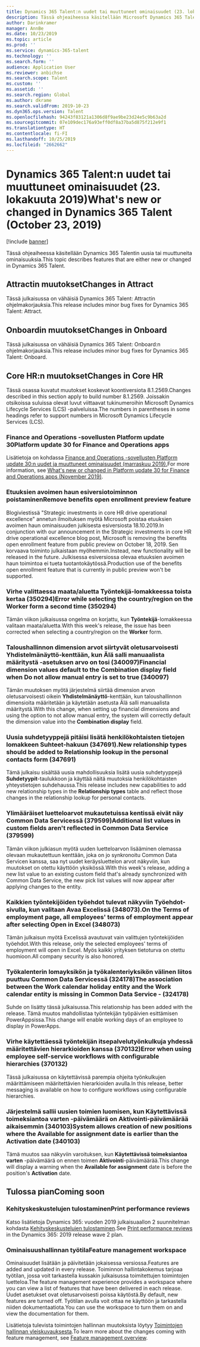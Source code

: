 ```yaml
---
title: Dynamics 365 Talent:n uudet tai muuttuneet ominaisuudet (23. lokakuuta 2019)
description: Tässä ohjeaiheessa käsitellään Microsoft Dynamics 365 Talentin uusia tai muuttuneita ominaisuuksia.
author: Darinkramer
manager: AnnBe
ms.date: 10/23/2019
ms.topic: article
ms.prod: ''
ms.service: dynamics-365-talent
ms.technology: ''
ms.search.form: ''
audience: Application User
ms.reviewer: anbichse
ms.search.scope: Talent
ms.custom: ''
ms.assetid: ''
ms.search.region: Global
ms.author: dkrame
ms.search.validFrom: 2019-10-23
ms.dyn365.ops.version: Talent
ms.openlocfilehash: 94243f83121a1306d8f9ae9be23d24e5c9b63a2d
ms.sourcegitcommit: 07e109dec176a93eff0df8a37ba5d875f212e9f1
ms.translationtype: HT
ms.contentlocale: fi-FI
ms.lasthandoff: 10/25/2019
ms.locfileid: "2662662"
---
```

# <a name="whats-new-or-changed-in-dynamics-365-talent-october-23-2019"></a><span data-ttu-id="92ea6-103">Dynamics 365 Talent:n uudet tai muuttuneet ominaisuudet (23. lokakuuta 2019)</span><span class="sxs-lookup"><span data-stu-id="92ea6-103">What's new or changed in Dynamics 365 Talent (October 23, 2019)</span></span>

[!include [banner](includes/banner.md)]

<span data-ttu-id="92ea6-104">Tässä ohjeaiheessa käsitellään Dynamics 365 Talentin uusia tai muuttuneita ominaisuuksia.</span><span class="sxs-lookup"><span data-stu-id="92ea6-104">This topic describes features that are either new or changed in Dynamics 365 Talent.</span></span>

## <a name="changes-in-attract"></a><span data-ttu-id="92ea6-105">Attractin muutokset</span><span class="sxs-lookup"><span data-stu-id="92ea6-105">Changes in Attract</span></span>
<span data-ttu-id="92ea6-106">Tässä julkaisussa on vähäisiä Dynamics 365 Talent: Attractin ohjelmakorjauksia.</span><span class="sxs-lookup"><span data-stu-id="92ea6-106">This release includes minor bug fixes for Dynamics 365 Talent: Attract.</span></span>

## <a name="changes-in-onboard"></a><span data-ttu-id="92ea6-107">Onboardin muutokset</span><span class="sxs-lookup"><span data-stu-id="92ea6-107">Changes in Onboard</span></span>
<span data-ttu-id="92ea6-108">Tässä julkaisussa on vähäisiä Dynamics 365 Talent: Onboard:n ohjelmakorjauksia.</span><span class="sxs-lookup"><span data-stu-id="92ea6-108">This release includes minor bug fixes for Dynamics 365 Talent: Onboard.</span></span>

## <a name="changes-in-core-hr"></a><span data-ttu-id="92ea6-109">Core HR:n muutokset</span><span class="sxs-lookup"><span data-stu-id="92ea6-109">Changes in Core HR</span></span>

<span data-ttu-id="92ea6-110">Tässä osassa kuvatut muutokset koskevat koontiversiota 8.1.2569.</span><span class="sxs-lookup"><span data-stu-id="92ea6-110">Changes described in this section apply to build number 8.1.2569.</span></span> <span data-ttu-id="92ea6-111">Joissakin otsikoissa suluissa olevat luvut viittaavat tukinumeroihin Microsoft Dynamics Lifecycle Services (LCS) -palveluissa.</span><span class="sxs-lookup"><span data-stu-id="92ea6-111">The numbers in parentheses in some headings refer to support numbers in Microsoft Dynamics Lifecycle Services (LCS).</span></span>

### <a name="platform-update-30-for-finance-and-operations-apps"></a><span data-ttu-id="92ea6-112">Finance and Operations -sovellusten Platform update 30</span><span class="sxs-lookup"><span data-stu-id="92ea6-112">Platform update 30 for Finance and Operations apps</span></span>

<span data-ttu-id="92ea6-113">Lisätietoja on kohdassa [Finance and Operations -sovellusten Platform update 30:n uudet ja muuttuneet ominaisuudet (marraskuu 2019).](https://docs.microsoft.com/en-us/dynamics365/fin-ops-core/fin-ops/get-started/whats-new-platform-update-30)</span><span class="sxs-lookup"><span data-stu-id="92ea6-113">For more information, see [What's new or changed in Platform update 30 for Finance and Operations apps (November 2019)](https://docs.microsoft.com/en-us/dynamics365/fin-ops-core/fin-ops/get-started/whats-new-platform-update-30).</span></span>

### <a name="remove-benefits-open-enrollment-preview-feature"></a><span data-ttu-id="92ea6-114">Etuuksien avoimen haun esiversiotoiminnon poistaminen</span><span class="sxs-lookup"><span data-stu-id="92ea6-114">Remove benefits open enrollment preview feature</span></span>

<span data-ttu-id="92ea6-115">Blogiviestissä "Strategic investments in core HR drive operational excellence" annetun ilmoituksen myötä Microsoft poistaa etuuksien avoimen haun ominaisuuden julkisesta esiversiosta 18.10.2019.</span><span class="sxs-lookup"><span data-stu-id="92ea6-115">In conjunction with our announcement in the Strategic investments in core HR drive operational excellence blog post, Microsoft is removing the benefits open enrollment feature from public preview on October 18, 2019.</span></span> <span data-ttu-id="92ea6-116">Sen korvaava toiminto julkaistaan myöhemmin.</span><span class="sxs-lookup"><span data-stu-id="92ea6-116">Instead, new functionality will be released in the future.</span></span> <span data-ttu-id="92ea6-117">Julkisessa esiversiossa olevaa etuuksien avoimen haun toimintoa ei tueta tuotantokäytössä.</span><span class="sxs-lookup"><span data-stu-id="92ea6-117">Production use of the benefits open enrollment feature that is currently in public preview won't be supported.</span></span>

### <a name="error-while-selecting-the-countryregion-on-the-worker-form-a-second-time-350294"></a><span data-ttu-id="92ea6-118">Virhe valittaessa maata/aluetta Työntekijä-lomakkeessa toista kertaa (350294)</span><span class="sxs-lookup"><span data-stu-id="92ea6-118">Error while selecting the country/region on the Worker form a second time (350294)</span></span>

<span data-ttu-id="92ea6-119">Tämän viikon julkaisussa ongelma on korjattu, kun **Työntekijä**-lomakkeessa valitaan maata/aluetta.</span><span class="sxs-lookup"><span data-stu-id="92ea6-119">With this week's release, the issue has been corrected when selecting a country/region on the **Worker** form.</span></span>

### <a name="financial-dimension-values-default-to-the-combination-display-field-when-do-not-allow-manual-entry-is-set-to-true-340097"></a><span data-ttu-id="92ea6-120">Taloushallinnon dimension arvot siirtyvät oletusarvoisesti Yhdistelmänäyttö-kenttään, kun Älä salli manuaalista määritystä -asetuksen arvo on tosi (340097)</span><span class="sxs-lookup"><span data-stu-id="92ea6-120">Financial dimension values default to the Combination display field when Do not allow manual entry is set to true (340097)</span></span>

<span data-ttu-id="92ea6-121">Tämän muutoksen myötä järjestelmä siirtää dimension arvon oletusarvoisesti oikein **Yhdistelmänäyttö**-kenttään, kun taloushallinnon dimensioita määritetään ja käytetään asetusta Älä salli manuaalista määritystä.</span><span class="sxs-lookup"><span data-stu-id="92ea6-121">With this change, when setting up financial dimensions and using the option to not allow manual entry, the system will correctly default the dimension value into the **Combination display** field.</span></span>

### <a name="new-relationship-types-should-be-added-to-relationship-lookup-in-the-personal-contacts-form-347691"></a><span data-ttu-id="92ea6-122">Uusia suhdetyyppejä pitäisi lisätä henkilökohtaisten tietojen lomakkeen Suhteet-hakuun (347691).</span><span class="sxs-lookup"><span data-stu-id="92ea6-122">New relationship types should be added to Relationship lookup in the personal contacts form (347691)</span></span>

<span data-ttu-id="92ea6-123">Tämä julkaisu sisältää uusia mahdollisuuksia lisätä uusia suhdetyyppejä **Suhdetyypit**-taulukkoon ja käyttää näitä muutoksia henkilökohtaisten yhteystietojen suhdehaussa.</span><span class="sxs-lookup"><span data-stu-id="92ea6-123">This release includes new capabilities to add new relationship types in the **Relationship types** table and reflect those changes in the relationship lookup for personal contacts.</span></span>

### <a name="additional-list-values-in-custom-fields-arent-reflected-in-common-data-service-379599"></a><span data-ttu-id="92ea6-124">Ylimääräiset luetteloarvot mukautetuissa kentissä eivät näy Common Data Servicessä (379599)</span><span class="sxs-lookup"><span data-stu-id="92ea6-124">Additional list values in custom fields aren't reflected in Common Data Service (379599)</span></span>

<span data-ttu-id="92ea6-125">Tämän viikon julkiasun myötä uuden luetteloarvon lisääminen olemassa olevaan mukautettuun kenttään, joka on jo synkronoitu Common Data Servicen kanssa, saa nyt uudet keräysluettelon arvot näkyviin, kun muutokset on otettu käyttöön yksikössä.</span><span class="sxs-lookup"><span data-stu-id="92ea6-125">With this week's release, adding a new list value to an existing custom field that's already synchronized with Common Data Service, the new pick list values will now appear after applying changes to the entity.</span></span>

### <a name="on-the-terms-of-employment-page-all-employees-terms-of-employment-appear-after-selecting-open-in-excel-348073"></a><span data-ttu-id="92ea6-126">Kaikkien työntekijöiden työehdot tulevat näkyviin Työehdot-sivulla, kun valitaan Avaa Excelissä (348073).</span><span class="sxs-lookup"><span data-stu-id="92ea6-126">On the Terms of employment page, all employees' terms of employment appear after selecting Open in Excel (348073)</span></span>

<span data-ttu-id="92ea6-127">Tämän julkaisun myötä Excelissä avautuvat vain valittujen työntekijöiden työehdot.</span><span class="sxs-lookup"><span data-stu-id="92ea6-127">With this release, only the selected employees' terms of employment will open in Excel.</span></span> <span data-ttu-id="92ea6-128">Myös kaikki yrityksen tietoturva on otettu huomioon.</span><span class="sxs-lookup"><span data-stu-id="92ea6-128">All company security is also honored.</span></span>

### <a name="the-association-between-the-work-calendar-holiday-entity-and-the-work-calendar-entity-is-missing-in-common-data-service---324178"></a><span data-ttu-id="92ea6-129">Työkalenterin lomayksikön ja työkalenteriyksikön välinen liitos puuttuu Common Data Servicessä (324178)</span><span class="sxs-lookup"><span data-stu-id="92ea6-129">The association between the Work calendar holiday entity and the Work calendar entity is missing in Common Data Service - (324178)</span></span>

<span data-ttu-id="92ea6-130">Suhde on lisätty tässä julkaisussa.</span><span class="sxs-lookup"><span data-stu-id="92ea6-130">This relationship has been added with the release.</span></span> <span data-ttu-id="92ea6-131">Tämä muutos mahdollistaa työntekijän työpäivien esittämisen PowerAppsissa.</span><span class="sxs-lookup"><span data-stu-id="92ea6-131">This change will enable working days of an employee to display in PowerApps.</span></span> 

### <a name="error-when-using-employee-self-service-workflows-with-configurable-hierarchies-370132"></a><span data-ttu-id="92ea6-132">Virhe käytettäessä työntekijän itsepalvelutyönkulkuja yhdessä määritettävien hierarkioiden kanssa (370132)</span><span class="sxs-lookup"><span data-stu-id="92ea6-132">Error when using employee self-service workflows with configurable hierarchies (370132)</span></span>

<span data-ttu-id="92ea6-133">Tässä julkaisussa on käytettävissä parempia ohjeita työnkulkujen määrittämiseen määritettävien hierarkioiden avulla.</span><span class="sxs-lookup"><span data-stu-id="92ea6-133">In this release, better messaging is available on how to configure workflows using configurable hierarchies.</span></span> 

### <a name="system-allows-creation-of-new-positions-where-the-available-for-assignment-date-is-earlier-than-the-activation-date-340103"></a><span data-ttu-id="92ea6-134">Järjestelmä sallii uusien toimien luomisen, kun Käytettävissä toimeksiantoa varten -päivämäärä on Aktivointi-päivämäärää aikaisemmin (340103)</span><span class="sxs-lookup"><span data-stu-id="92ea6-134">System allows creation of new positions where the Available for assignment date is earlier than the Activation date (340103)</span></span>

<span data-ttu-id="92ea6-135">Tämä muutos saa näkyviin varoituksen, kun **Käytettävissä toimeksiantoa varten** -päivämäärä on ennen toimen **Aktivointi**-päivämäärää.</span><span class="sxs-lookup"><span data-stu-id="92ea6-135">This change will display a warning when the **Available for assignment** date is before the position's **Activation** date.</span></span>

## <a name="coming-soon"></a><span data-ttu-id="92ea6-136">Tulossa pian</span><span class="sxs-lookup"><span data-stu-id="92ea6-136">Coming soon</span></span>

### <a name="print-performance-reviews"></a><span data-ttu-id="92ea6-137">Kehityskeskustelujen tulostaminen</span><span class="sxs-lookup"><span data-stu-id="92ea6-137">Print performance reviews</span></span>

<span data-ttu-id="92ea6-138">Katso lisätietoja Dynamics 365: vuoden 2019 julkaisuaallon 2 suunnitelman kohdasta [Kehityskeskustelujen tulostaminen](https://docs.microsoft.com/dynamics365-release-plan/2019wave2/dynamics365-talent/print-performance-reviews).</span><span class="sxs-lookup"><span data-stu-id="92ea6-138">See [Print performance reviews](https://docs.microsoft.com/dynamics365-release-plan/2019wave2/dynamics365-talent/print-performance-reviews) in the Dynamics 365: 2019 release wave 2 plan.</span></span>

### <a name="feature-management-workspace"></a><span data-ttu-id="92ea6-139">Ominaisuushallinnan työtila</span><span class="sxs-lookup"><span data-stu-id="92ea6-139">Feature management workspace</span></span>

<span data-ttu-id="92ea6-140">Ominaisuudet lisätään ja päivitetään jokaisessa versiossa.</span><span class="sxs-lookup"><span data-stu-id="92ea6-140">Features are added and updated in every release.</span></span> <span data-ttu-id="92ea6-141">Toiminnon hallintakokemus tarjoaa työtilan, jossa voit tarkastella kussakin julkaisussa toimitettujen toimintojen luetteloa.</span><span class="sxs-lookup"><span data-stu-id="92ea6-141">The feature management experience provides a workspace where you can view a list of features that have been delivered in each release.</span></span> <span data-ttu-id="92ea6-142">Uudet asetukset ovat oletusarvoisesti poissa käytöstä.</span><span class="sxs-lookup"><span data-stu-id="92ea6-142">By default, new features are turned off.</span></span> <span data-ttu-id="92ea6-143">Työtilan avulla voit ottaa ne käyttöön ja tarkastella niiden dokumentaatiota.</span><span class="sxs-lookup"><span data-stu-id="92ea6-143">You can use the workspace to turn them on and view the documentation for them.</span></span>

<span data-ttu-id="92ea6-144">Lisätietoja tulevista toimintojen hallinnan muutoksista löytyy [Toimintojen hallinnan yleiskuvauksesta](https://docs.microsoft.com/en-us/dynamics365/fin-ops-core/fin-ops/get-started/feature-management/feature-management-overview).</span><span class="sxs-lookup"><span data-stu-id="92ea6-144">To learn more about the changes coming with feature management, see [Feature management overview](https://docs.microsoft.com/en-us/dynamics365/fin-ops-core/fin-ops/get-started/feature-management/feature-management-overview).</span></span>
